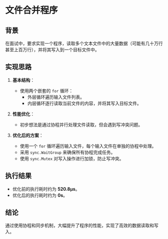 # 文件合并程序

## 背景

在面试中，要求实现一个程序，读取多个文本文件中的大量数据（可能有几十万行甚至上百万行），并将其写入到一个目标文件中。

## 实现思路

1. **基本结构**：
   - 使用两个嵌套的 `for` 循环：
     - 外层循环遍历输入文件列表。
     - 内层循环逐行读取当前文件的内容，并将其写入目标文件。

2. **性能优化**：
   - 初步想法是通过协程并行处理文件读取，但会遇到写冲突问题。

3. **优化后的方案**：
   - 使用一个 `for` 循环遍历输入文件，每个输入文件在单独的协程中处理。
   - 采用 `sync.WaitGroup` 来确保所有协程完成任务。
   - 使用 `sync.Mutex` 对写入操作进行加锁，防止写冲突。

## 执行结果

- 优化前的执行耗时约为 **520.8µs**。
- 优化后的执行耗时约为 **0s**。

## 结论

通过使用协程和同步机制，大幅提升了程序的性能，实现了高效的数据读取和写入。

